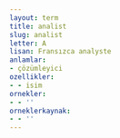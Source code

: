 ```yaml
---
layout: term
title: analist
slug: analist
letter: A
lisan: Fransızca analyste
anlamlar:
- çözümleyici
ozellikler:
- - isim
ornekler:
- - ''
orneklerkaynak:
- - ''
---
```

